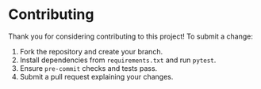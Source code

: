 # Contributing

Thank you for considering contributing to this project! To submit a change:

1. Fork the repository and create your branch.
2. Install dependencies from `requirements.txt` and run `pytest`.
3. Ensure `pre-commit` checks and tests pass.
4. Submit a pull request explaining your changes.
